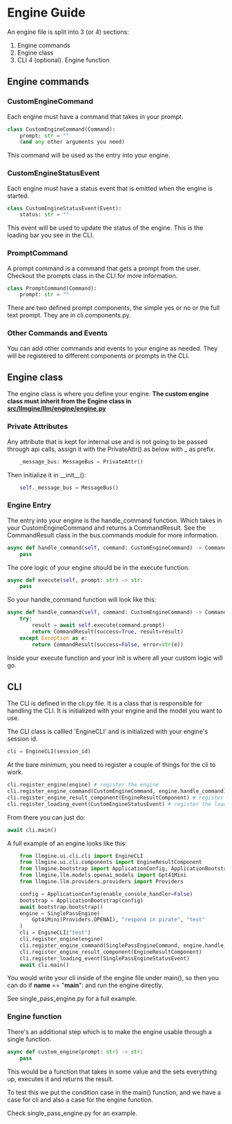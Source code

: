 # Engine Guide

An engine file is split into 3 (or 4) sections:

1. Engine commands
2. Engine class
3. CLI
4 (optional). Engine function

## Engine commands

### CustomEngineCommand

Each engine must have a command that takes in your prompt. 

```python
class CustomEngineCommand(Command):
    prompt: str = ""
    (and any other arguments you need)
```

This command will be used as the entry into your engine. 

### CustomEngineStatusEvent

Each engine must have a status event that is emitted when the engine is started.

```python
class CustomEngineStatusEvent(Event):
    status: str = ""
```

This event will be used to update the status of the engine. This is the loading bar you see in the CLI.

### PromptCommand

A prompt command is a command that gets a prompt from the user. Checkout the prompts class in the CLI for more information. 

```python
class PromptCommand(Command):
    prompt: str = ""
```

There are two defined prompt components, the simple yes or no or the full text prompt. They are in cli.components.py.

### Other Commands and Events

You can add other commands and events to your engine as needed. They will be registered to different components or prompts in the CLI. 

## Engine class

The engine class is where you define your engine. **The custom engine class must inherit from the Engine class in [src/llmgine/llm/engine/engine.py](../../src/llmgine/llm/engine/engine.py)**

### Private Attributes
Any attribute that is kept for internal use and is not going to be passed through api calls, assign it with the PrivateAttr() as below with _ as prefix.
```python
    _message_bus: MessageBus = PrivateAttr()
```
Then initialize it in \_\_init\_\_():
```python
    self._message_bus = MessageBus()
```

### Engine Entry
The entry into your engine is the handle_command function. Which takes in your CustomEngineCommand and returns a CommandResult. See the CommandResult class in the bus.commands module for more information. 

```python
async def handle_command(self, command: CustomEngineCommand) -> CommandResult:
    pass
```

The core logic of your engine should be in the execute function. 

```python
async def execute(self, prompt: str) -> str:
    pass
```

So your handle_command function will look like this:

```python
async def handle_command(self, command: CustomEngineCommand) -> CommandResult:
    try:
        result = await self.execute(command.prompt)
        return CommandResult(success=True, result=result)
    except Exception as e:
        return CommandResult(success=False, error=str(e))
```

Inside your execute function and your init is where all your custom logic will go.

## CLI

The CLI is defined in the cli.py file. It is a class that is responsible for handling the CLI. It is initialized with your engine and the model you want to use. 

The CLI class is callled 'EngineCLI' and is initialized with your engine's session id.

```python
cli = EngineCLI(session_id)
```

At the bare minimum, you need to register a couple of things for the cli to work.

```python
cli.register_engine(engine) # register the engine
cli.register_engine_command(CustomEngineCommand, engine.handle_command) # register the command to the engine input
cli.register_engine_result_component(EngineResultComponent) # register the result component to the engine output
cli.register_loading_event(CustomEngineStatusEvent) # register the loading event to the engine status
```

From there you can just do:

```python
await cli.main()
```

A full example of an engine looks like this:

```python
    from llmgine.ui.cli.cli import EngineCLI
    from llmgine.ui.cli.components import EngineResultComponent
    from llmgine.bootstrap import ApplicationConfig, ApplicationBootstrap
    from llmgine.llm.models.openai_models import Gpt41Mini
    from llmgine.llm.providers.providers import Providers

    config = ApplicationConfig(enable_console_handler=False)
    bootstrap = ApplicationBootstrap(config)
    await bootstrap.bootstrap()
    engine = SinglePassEngine(
        Gpt41Mini(Providers.OPENAI), "respond in pirate", "test"
    )
    cli = EngineCLI("test")
    cli.register_engine(engine)
    cli.register_engine_command(SinglePassEngineCommand, engine.handle_command)
    cli.register_engine_result_component(EngineResultComponent)
    cli.register_loading_event(SinglePassEngineStatusEvent)
    await cli.main()
```

You would write your cli inside of the engine file under main(), so then you can do if __name__ == "__main__": and run the engine directly.

See single_pass_engine.py for a full example.

###  Engine function

There's an additional step which is to make the engine usable through a single function.

```python
async def custom_engine(prompt: str) -> str:
    pass
```

This would be a function that takes in some value and the sets everything up, executes it and returns the result. 

To test this we put the condition case in the main() function, and we have a case for cli and also a case for the engine function. 

Check single_pass_engine.py for an example.